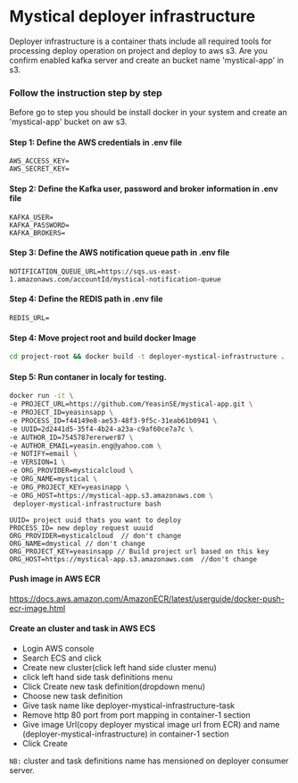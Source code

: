 # Mystical deployer infrastructure

Deployer infrastructure is a container thats include all required tools for processing deploy operation on project and deploy to aws s3. Are you confirm enabled kafka server and
create an bucket name 'mystical-app' in s3.


### Follow the instruction step by step
Before go to step you should be install docker in your system and create an 'mystical-app' bucket on aw s3.


#### Step 1: Define the AWS credentials in .env file
```
AWS_ACCESS_KEY=
AWS_SECRET_KEY=
```

#### Step 2: Define the Kafka user, password and broker information in .env file
```
KAFKA_USER=
KAFKA_PASSWORD=
KAFKA_BROKERS=
```

#### Step 3: Define the AWS notification queue path in .env file
```
NOTIFICATION_QUEUE_URL=https://sqs.us-east-1.amazonaws.com/accountId/mystical-notification-queue
```

#### Step 4: Define the REDIS path in .env file
```
REDIS_URL=
```

#### Step 4: Move project root and build docker Image
```sh
cd project-root && docker build -t deployer-mystical-infrastructure .
```

#### Step 5: Run contaner in localy for testing.
```sh
docker run -it \
-e PROJECT_URL=https://github.com/YeasinSE/mystical-app.git \
-e PROJECT_ID=yeasinsapp \
-e PROCESS_ID=f44149e8-ae53-48f3-9f5c-31eab61b0941 \
-e UUID=2d2441d5-35f4-4b24-a23a-c9af60ce7a7c \
-e AUTHOR_ID=7545787ererwer87 \
-e AUTHOR_EMAIL=yeasin.eng@yahoo.com \
-e NOTIFY=email \
-e VERSION=1 \
-e ORG_PROVIDER=mysticalcloud \
-e ORG_NAME=mystical \
-e ORG_PROJECT_KEY=yeasinapp \
-e ORG_HOST=https://mystical-app.s3.amazonaws.com \
 deployer-mystical-infrastructure bash
```

```
UUID= project uuid thats you want to deploy
PROCESS_ID= new deploy request uuuid
ORG_PROVIDER=mysticalcloud  // don't change
ORG_NAME=dmystical // don't change
ORG_PROJECT_KEY=yeasinsapp // Build project url based on this key
ORG_HOST=https://mystical-app.s3.amazonaws.com  //don't change
```

#### Push image in AWS ECR
https://docs.aws.amazon.com/AmazonECR/latest/userguide/docker-push-ecr-image.html

#### Create an cluster and task in AWS ECS
- Login AWS console
- Search ECS and click
- Create new cluster(click left hand side cluster menu)
- click left hand side task definitions menu
- Click Create new task definition(dropdown menu)
- Choose new task definition
- Give task name like deployer-mystical-infrastructure-task
- Remove http 80 port from port mapping in container-1 section
- Give image Url(copy deployer mystical image url from ECR) and name    (deployer-mystical-infrastructure) in container-1 section
- Click Create

`NB:` cluster and task definitions name has mensioned on deployer consumer server.